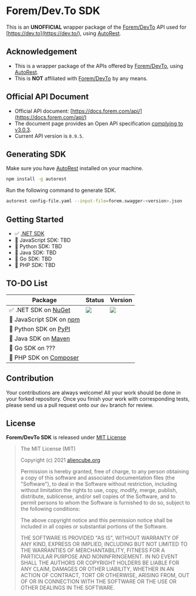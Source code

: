# Forem/Dev.To SDK #

This is an **UNOFFICIAL** wrapper package of the [Forem/DevTo](https://github.com/forem/forem) API used for [https://dev.to](https://dev.to/), using [AutoRest](https://aka.ms/autorest).


## Acknowledgement ##

* This is a wrapper package of the APIs offered by [Forem/DevTo](https://github.com/forem/forem), using [AutoRest](https://aka.ms/autorest).
* This is **NOT** affiliated with [Forem/DevTo](https://github.com/forem/forem) by any means.


## Official API Document ##

* Official API document: [https://docs.forem.com/api/](https://docs.forem.com/api/)
* The document page provides an Open API specification [complying to v3.0.3](http://spec.openapis.org/oas/v3.0.3).
* Current API version is `0.9.5`.


## Generating SDK ##

Make sure you have [AutoRest](https://aka.ms/autorest) installed on your machine.

```bash
npm install -g autorest
```

Run the following command to generate SDK.

```bash
autorest config-file.yaml --input-file=forem.swagger-<version>.json
```


## Getting Started ##

* ✅ [.NET SDK](./docs/csharp.md)
* 🔲 JavaScript SDK: TBD
* 🔲 Python SDK: TBD
* 🔲 Java SDK: TBD
* 🔲 Go SDK: TBD
* 🔲 PHP SDK: TBD


## TO-DO List ##

| Package | Status | Version |
| --- | --- | --- |
| ✅ .NET SDK on [NuGet](https://nuget.org/) | [![](https://img.shields.io/nuget/dt/Forem.DevTo.svg)](https://www.nuget.org/packages/Forem.DevTo/) | [![](https://img.shields.io/nuget/v/Forem.DevTo.svg)](https://www.nuget.org/packages/Forem.DevTo/) |
| 🔲 JavaScript SDK on [npm](https://npmjs.com/) | | |
| 🔲 Python SDK on [PyPI](https://pypi.org/) | | |
| 🔲 Java SDK on [Maven](https://mvnrepository.com/) | | |
| 🔲 Go SDK on ??? | | |
| 🔲 PHP SDK on [Composer](https://getcomposer.org/) | | |


## Contribution ##

Your contributions are always welcome! All your work should be done in your forked repository. Once you finish your work with corresponding tests, please send us a pull request onto our `dev` branch for review.


## License ##

**Forem/DevTo SDK** is released under [MIT License](http://opensource.org/licenses/MIT)

> The MIT License (MIT)
>
> Copyright (c) 2021 [aliencube.org](http://aliencube.org)
> 
> Permission is hereby granted, free of charge, to any person obtaining a copy of this software and associated documentation files (the "Software"), to deal in the Software without restriction, including without limitation the rights to use, copy, modify, merge, publish, distribute, sublicense, and/or sell copies of the Software, and to permit persons to whom the Software is furnished to do so, subject to the following conditions:
> 
> The above copyright notice and this permission notice shall be included in all copies or substantial portions of the Software.
> 
> THE SOFTWARE IS PROVIDED "AS IS", WITHOUT WARRANTY OF ANY KIND, EXPRESS OR IMPLIED, INCLUDING BUT NOT LIMITED TO THE WARRANTIES OF MERCHANTABILITY, FITNESS FOR A PARTICULAR PURPOSE AND NONINFRINGEMENT. IN NO EVENT SHALL THE AUTHORS OR COPYRIGHT HOLDERS BE LIABLE FOR ANY CLAIM, DAMAGES OR OTHER LIABILITY, WHETHER IN AN ACTION OF CONTRACT, TORT OR OTHERWISE, ARISING FROM, OUT OF OR IN CONNECTION WITH THE SOFTWARE OR THE USE OR OTHER DEALINGS IN THE SOFTWARE.

